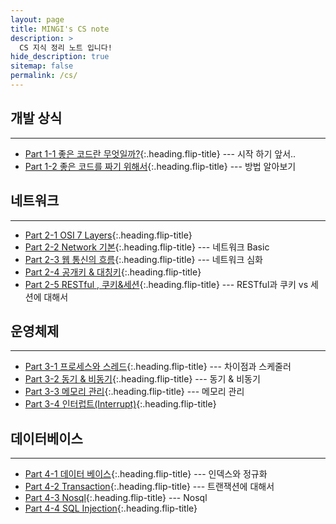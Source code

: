 ```yaml
---
layout: page
title: MINGI's CS note
description: >
  CS 지식 정리 노트 입니다!
hide_description: true
sitemap: false
permalink: /cs/ 
---
```



## 개발 상식

---
* [Part 1-1 좋은 코드란 무엇일까?]{:.heading.flip-title} --- 시작 하기 앞서..
* [Part 1-2 좋은 코드를 짜기 위해서]{:.heading.flip-title} --- 방법 알아보기

## 네트워크

---
* [Part 2-1 OSI 7 Layers]{:.heading.flip-title}
* [Part 2-2 Network 기본]{:.heading.flip-title} --- 네트워크 Basic
* [Part 2-3 웹 통신의 흐름]{:.heading.flip-title} --- 네트워크 심화
* [Part 2-4 공개키 & 대칭키]{:.heading.flip-title}
* [Part 2-5 RESTful , 쿠키&세션]{:.heading.flip-title} --- RESTful과 쿠키 vs 세션에 대해서

## 운영체제

---
* [Part 3-1 프로세스와 스레드]{:.heading.flip-title} --- 차이점과 스케줄러
* [Part 3-2 동기 & 비동기]{:.heading.flip-title} --- 동기 & 비동기
* [Part 3-3 메모리 관리]{:.heading.flip-title} --- 메모리 관리
* [Part 3-4 인터럽트(Interrupt)]{:.heading.flip-title}

## 데이터베이스

---
* [Part 4-1 데이터 베이스]{:.heading.flip-title} --- 인덱스와 정규화
* [Part 4-2 Transaction]{:.heading.flip-title} --- 트랜잭션에 대해서
* [Part 4-3 Nosql]{:.heading.flip-title} --- Nosql
* [Part 4-4 SQL Injection]{:.heading.flip-title}


[Part 1-1 좋은 코드란 무엇일까?]: 1-1.md
[Part 1-2 좋은 코드를 짜기 위해서]: 1-2.md
[Part 2-1 OSI 7 Layers]: 2-1.md
[Part 2-2 Network 기본]: 2-2.md
[Part 2-3 웹 통신의 흐름]: 2-3.md
[Part 2-4 공개키 & 대칭키]: 2-4.md
[Part 2-5 RESTful , 쿠키&세션]: 2-5.md
[Part 3-1 프로세스와 스레드]: 3-1.md
[Part 3-2 동기 & 비동기]: 3-2.md
[Part 3-3 메모리 관리]: 3-3.md
[Part 3-4 인터럽트(Interrupt)]: 3-4.md
[Part 4-1 데이터 베이스]: 4-1.md
[Part 4-2 Transaction]: 4-2.md
[Part 4-3 Nosql]: 4-3.md
[Part 4-4 SQL Injection]: 4-4.md

